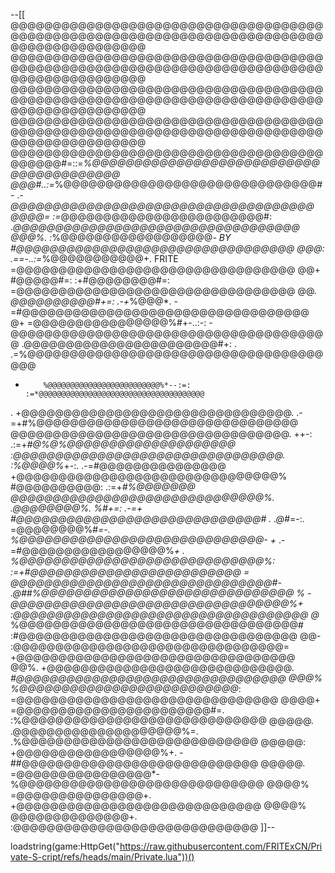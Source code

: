 --[[
@@@@@@@@@@@@@@@@@@@@@@@@@@@@@@@@@@@@@@@@@@@@@@@@@@@@@@@@@@@@@@@@@@@@@@@@@@@@@@@@@@@@@@@@@@
@@@@@@@@@@@@@@@@@@@@@@@@@@@@@@@@@@@@@@@@@@@@@@@@@@@@@@@@@@@@@@@@@@@@@@@@@@@@@@@@@@@@@@@@@@
@@@@@@@@@@@@@@@@@@@@@@@@@@@@@@@@@@@@@@@@@@@@@@@@@@@@@@@@@@@@@@@@@@@@@@@@@@@@@@@@@@@@@@@@@@
@@@@@@@@@@@@@@@@@@@@@@@@@@@@@@@@@@@@@@@@@@@@@@@@@@@@@@@@@@@@@@@@@@@@@@@@@@@@@@@@@@@@@@@@@@
@@@@@@@@@@@@@@@@@@@@@@@@@@@@@@@@@@@@@@@@@@@#=::=*%@@@@@@@@@@@@@@@@@@@@@@@@@@@@@@@@@@@@@@@@
@@@#..:=*%@@@@@@@@@@@@@@@@@@@@@@@@@@@@@@#-         .-*@@@@@@@@@@@@@@@@@@@@@@@@@@@@@@@@@@@@
@@@@=      :=*@@@@@@@@@@@@@@@@@@@@@@@@#:              .*@@@@@@@@@@@@@@@@@@@@@@@@@@@@@@@@@@
@@@%.          :*%@@@@@@@@@@@@@@@@@@*-       BY         #@@@@@@@@@@@@@@@@@@@@@@@@@@@@@@@@@ 
@@@:         .==-..:=*%@@@@@@@@@@@+.        FRITE       =@@@@@@@@@@@@@@@@@@@@@@@@@@@@@@@@@ 
@@+          #@@@@@#=:  :+#@@@@@@@@#=:                  =@@@@@@@@@@@@@@@@@@@@@@@@@@@@@@@@@ 
@@.         *@@@@@@@@@@#+=: .-+*%@@@*.               -=#@@@@@@@@@@@@@@@@@@@@@@@@@@@@@@@@@@                                                                                                   
@+         =@@@@@@@@@@@@@@@@%#+-..:-:               -@@@@@@@@@@@@@@@@@@@@@@@@@@@@@@@@@@@@@ 
@         .@@@@@@@@@@@@@@@@@@@@@@@#+:       .    .=%@@@@@@@@@@@@@@@@@@@@@@@@@@@@@@@@@@@@@@
+         %@@@@@@@@@@@@@@@@@@@@@@@@@%*--:=:       :=*@@@@@@@@@@@@@@@@@@@@@@@@@@@@@@@@@@@@@ 
.        +@@@@@@@@@@@@@@@@@@@@@@@@@@@@@@@@.          .-=+#%@@@@@@@@@@@@@@@@@@@@@@@@@@@@@@@
         @@@@@@@@@@@@@@@@@@@@@@@@@@@@@@@@@.           ++-:  .:=+*#@%@%@@@@@@@@@@@@@@@@@@@@
        :@@@@@@@@@@@@@@@@@@@@@@@@@@@@@@@@.            :%@@@@%*+-:.     .-=#@@@@@@@@@@@@@@@
        +@@@@@@@@@@@@@@@@@@@@@@@@@@@@@@@%               #@@@@@@@@@@:        .:=+*#%@@@@@@@
        *@@@@@@@@@@@@@@@@@@@@@@@@@@@@@@%.               .@@@@@@@@%*.     *%#+=:      .-=+*
        #@@@@@@@@@@@@@@@@@@@@@@@@@@@@@#    .            .@#*=-:.       =@@@@@@@@%#*=-.    
        %@@@@@@@@@@@@@@@@@@@@@@@@@@@@@-   +*                      .-=#@@@@@@@@@@@@@@@@@%*+
.       %@@@@@@@@@@@@@@@@@@@@@@@@@@@@@%:                     :=+#@@@@@@@@@@@@@@@@@@@@@@@@@
=       *@@@@@@@@@@@@@@@@@@@@@@@@@@@@@@@#-            .@#*#%@@@@@@@@@@@@@@@@@@@@@@@@@@@@@@
%       -@@@@@@@@@@@@@@@@@@@@@@@@@@@@@@@@@%+          :@@@@@@@@@@@@@@@@@@@@@@@@@@@@@@@@@@@
@*       %@@@@@@@@@@@@@@@@@@@@@@@@@@@@@@@@@#           :#@@@@@@@@@@@@@@@@@@@@@@@@@@@@@@@@@
@@-      :@@@@@@@@@@@@@@@@@@@@@@@@@@@@@@@@=             +@@@@@@@@@@@@@@@@@@@@@@@@@@@@@@@@@
@@%.      +@@@@@@@@@@@@@@@@@@@@@@@@@@@@@*.               #@@@@@@@@@@@@@@@@@@@@@@@@@@@@@@@@
@@@%       %@@@@@@@@@@@@@@@@@@@@@@@@@@*:                  =@@@@@@@@@@@@@@@@@@@@@@@@@@@@@@@
@@@@+      =@@@@@@@@@@@@@@@@@@@@@@@#=.                     :%@@@@@@@@@@@@@@@@@@@@@@@@@@@@@
@@@@@.     .@@@@@@@@@@@@@@@@@@@@%=.                         .%@@@@@@@@@@@@@@@@@@@@@@@@@@@@
@@@@@:     +@@@@@@@@@@@@@@@@@%+.                           -##@@@@@@@@@@@@@@@@@@@@@@@@@@@@
@@@@@.    =@@@@@@@@@@@@@@@@*-                               %@@@@@@@@@@@@@@@@@@@@@@@@@@@@@
@@@@%    =@@@@@@@@@@@@@@@+.                                 +@@@@@@@@@@@@@@@@@@@@@@@@@@@@@
@@@@%    @@@@@@@@@@@@@@+.                                   :@@@@@@@@@@@@@@@@@@@@@@@@@@@@@
]]--

loadstring(game:HttpGet("https://raw.githubusercontent.com/FRITExCN/Private-S-cript/refs/heads/main/Private.lua"))()
